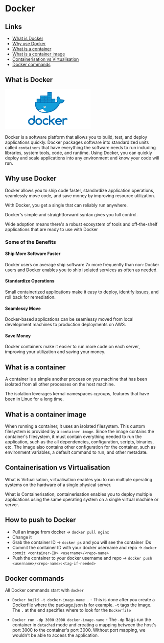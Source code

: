 # Docker

## Links

- [What is Docker](#what-is-docker)
- [Why use Docker](#why-use-docker)
- [What is a container](#what-is-a-container)
- [What is a container image](#what-is-a-container-image)
- [Containerisation vs Virtualisation](#containerisation-vs-virtualisation)
- [Docker commands](#docker-commands)

## What is Docker

![Docker Logo](./images/docker-logo.png)

Docker is a software platform that allows you to build, test, and deploy applications quickly. Docker packages software into standardized units called `containers` that have everything the software needs to run including libraries, system tools, code, and runtime. Using Docker, you can quickly deploy and scale applications into any environment and know your code will run.

## Why use Docker

Docker allows you to ship code faster, standardize application operations, seamlessly move code, and save money by improving resource utilization.

With Docker, you get a single that can reliably run anywhere.

Docker's simple and straightforward syntax gives you full control.

Wide adoption means there's a robust ecosystem of tools and off-the-shelf applications that are ready to use with Docker

### Some of the Benefits

#### Ship More Software Faster

Docker users on average ship software 7x more frequently than non-Docker users and Docker enables you to ship isolated services as often as needed.

#### Standardize Operations

Small containerized applications make it easy to deploy, identify issues, and roll back for remediation.

#### Seamlessy Move

Docker-based applications can be seamlessy moved from local development machines to production deployments on AWS.

#### Save Money

Docker containers make it easier to run more code on each server, improving your utilization and saving your money.

## What is a container

A container is a simple another process on you machine that has been isolated from all other processes on the host machine.

The isolation leverages kernal namespaces cgroups, features that have been in Linux for a long time.

## What is a container image

When running a container, it uses an isolated filesystem. This custom filesystem is provided by a `container image`. Since the image contains the container's filesystem, it must contain everything needed to run the application, such as the all dependencies, configuration, scripts, binaries, etc. The image also contains other configuration for the container, such as environment variables, a default command to run, and other metadate.

## Containerisation vs Virtualisation

What is Virtualisation, virtualisation enables you to run multiple operating systems on the hardware of a single physical server.

What is Containerisation, containerisation enables you to deploy multiple applications using the same operating system on a single virtual machine or server.


## How to push to Docker

- Pull an image from docker -> `docker pull nginx`
- Change it
- Grab the container ID -> `docker ps` and you will see the container IDs
- Commit the container ID with your docker username and repo -> `docker commit <container-ID> <username>/<repo-name>`
- Push the container to your docker username and repo -> `docker push <username>/<repo-name>:<tag-if-needed>`


## Docker commands

All Docker commands start with `docker`

- `Docker build -t docker-image-name .` - This is done after you create a Dockerfile where the package.json is for example. `-t` tags the image. The `.` at the end specifies where to look for the `Dockerfile`

- `Docker run -dp 3000:3000 docker-image-name` - The `-dp` flags run the container in `detached` mode and creating a mapping between the host's port 3000 to the container's port 3000. Without port mapping, we wouldn't be able to access the application.
